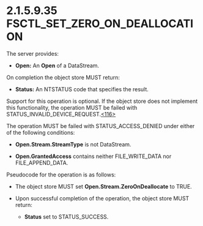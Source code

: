 <html dir="LTR" xmlns:mshelp="http://msdn.microsoft.com/mshelp" xmlns:ddue="http://ddue.schemas.microsoft.com/authoring/2003/5" xmlns:xlink="http://www.w3.org/1999/xlink" xmlns:tool="http://www.microsoft.com/tooltip">
    <head>
        <meta http-equiv="Content-Type" content="text/html; CHARSET=utf-8"></meta>
        <meta name="save" content="history"></meta>
        <title>2.1.5.9.35 FSCTL_SET_ZERO_ON_DEALLOCATION</title>
        <xml>
            <mshelp:toctitle title="2.1.5.9.35 FSCTL_SET_ZERO_ON_DEALLOCATION"></mshelp:toctitle>
            <mshelp:rltitle title="[MS-FSA]: FSCTL_SET_ZERO_ON_DEALLOCATION"></mshelp:rltitle>
            <mshelp:keyword index="A" term="2ca70779-4067-4f8d-816d-570170650366"></mshelp:keyword>
            <mshelp:attr name="DCSext.ContentType" value="open specification"></mshelp:attr>
            <mshelp:attr name="AssetID" value="2ca70779-4067-4f8d-816d-570170650366"></mshelp:attr>
            <mshelp:attr name="TopicType" value="kbRef"></mshelp:attr>
            <mshelp:attr name="DCSext.Title" value="[MS-FSA]: FSCTL_SET_ZERO_ON_DEALLOCATION" />
        </xml>
    </head>
    <body>
        <div id="header">
            <h1 class="heading">2.1.5.9.35 FSCTL_SET_ZERO_ON_DEALLOCATION</h1>
        </div>
        <div id="mainSection">
            <div id="mainBody">
                <div id="allHistory" class="saveHistory"></div>
                <div id="sectionSection0" class="section" name="collapseableSection">
                    

<p>The server provides:</p>

<ul><li><p><span><span> 
</span></span><b>Open:</b> An <b>Open</b> of a DataStream.</p>

</li></ul><p>On completion the object store MUST return:</p>

<ul><li><p><span><span> 
</span></span><b>Status:</b> An NTSTATUS code that specifies the result.</p>

</li></ul><p>Support for this operation is optional. If the object store
does not implement this functionality, the operation MUST be failed with
STATUS_INVALID_DEVICE_REQUEST.<a id="Appendix_A_Target_116"></a><a href="4e3695bd-7574-4f24-a223-b4679c065b63.md#Appendix_A_116" aria-label="Product behavior note 116">&lt;116&gt;</a></p>

<p>The operation MUST be failed with STATUS_ACCESS_DENIED under
either of the following conditions:</p>

<ul><li><p><span><span> 
</span></span><b>Open.Stream.StreamType</b> is not DataStream.</p>

</li><li><p><span><span> 
</span></span><b>Open.GrantedAccess</b> contains neither FILE_WRITE_DATA nor
FILE_APPEND_DATA.</p>

</li></ul><p>Pseudocode for the operation is as follows:</p>

<ul><li><p><span><span> 
</span></span>The object store MUST set <b>Open.Stream.ZeroOnDeallocate</b> to
TRUE.</p>

</li><li><p><span><span> 
</span></span>Upon successful completion of the operation, the object store
MUST return:</p>

<ul><li><p><span><span>  </span></span><b>Status</b>
set to STATUS_SUCCESS.</p>

</li></ul></li></ul>
                </div>
            </div>
        </div>
    </body>
</html>